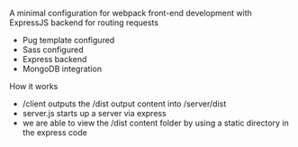 A minimal configuration for webpack front-end development with ExpressJS backend for routing requests

- Pug template configured
- Sass configured
- Express backend
- MongoDB integration


How it works

- /client outputs the /dist output content into /server/dist
- server.js starts up a server via express
- we are able to view the /dist content folder by using a static directory in the express code
